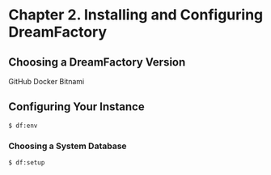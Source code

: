 # Chapter 2. Installing and Configuring DreamFactory

## Choosing a DreamFactory Version

GitHub
Docker
Bitnami

## Configuring Your Instance

    $ df:env

### Choosing a System Database

    $ df:setup
